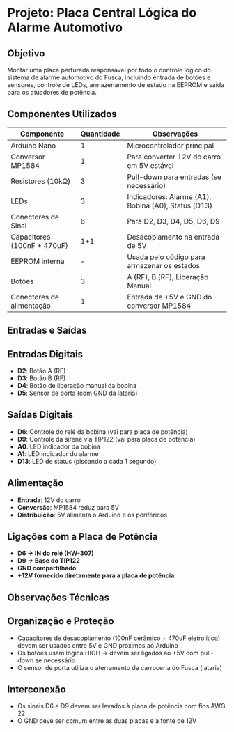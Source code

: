 # Projeto: Placa Central Lógica do Alarme Automotivo

## Objetivo
Montar uma placa perfurada responsável por todo o controle lógico do sistema de alarme automotivo do Fusca, incluindo entrada de botões e sensores, controle de LEDs, armazenamento de estado na EEPROM e saída para os atuadores de potência.

## Componentes Utilizados

| Componente           | Quantidade | Observações                                         |
|----------------------|------------|----------------------------------------------------|
| Arduino Nano         | 1          | Microcontrolador principal                         |
| Conversor MP1584     | 1          | Para converter 12V do carro em 5V estável          |
| Resistores (10kΩ)    | 3          | Pull-down para entradas (se necessário)            |
| LEDs                 | 3          | Indicadores: Alarme (A1), Bobina (A0), Status (D13)|
| Conectores de Sinal  | 6          | Para D2, D3, D4, D5, D6, D9                         |
| Capacitores (100nF + 470uF) | 1+1     | Desacoplamento na entrada de 5V                   |
| EEPROM interna       | -          | Usada pelo código para armazenar os estados        |
| Botões               | 3          | A (RF), B (RF), Liberação Manual                   |
| Conectores de alimentação | 1       | Entrada de +5V e GND do conversor MP1584           |

## Entradas e Saídas

## Entradas Digitais
- **D2**: Botão A (RF)
- **D3**: Botão B (RF)
- **D4**: Botão de liberação manual da bobina
- **D5**: Sensor de porta (com GND da lataria)

## Saídas Digitais
- **D6**: Controle do relé da bobina (vai para placa de potência)
- **D9**: Controle da sirene via TIP122 (vai para placa de potência)
- **A0**: LED indicador da bobina
- **A1**: LED indicador do alarme
- **D13**: LED de status (piscando a cada 1 segundo)

## Alimentação
- **Entrada**: 12V do carro
- **Conversão**: MP1584 reduz para 5V
- **Distribuição**: 5V alimenta o Arduino e os periféricos

## Ligações com a Placa de Potência
- **D6 → IN do relé (HW-307)**
- **D9 → Base do TIP122**
- **GND compartilhado**
- **+12V fornecido diretamente para a placa de potência**

## Observações Técnicas

## Organização e Proteção
- Capacitores de desacoplamento (100nF cerâmico + 470uF eletrolítico) devem ser usados entre 5V e GND próximos ao Arduino
- Os botões usam lógica HIGH → devem ser ligados ao +5V com pull-down se necessário
- O sensor de porta utiliza o aterramento da carroceria do Fusca (lataria)

## Interconexão
- Os sinais D6 e D9 devem ser levados à placa de potência com fios AWG 22
- O GND deve ser comum entre as duas placas e a fonte de 12V
